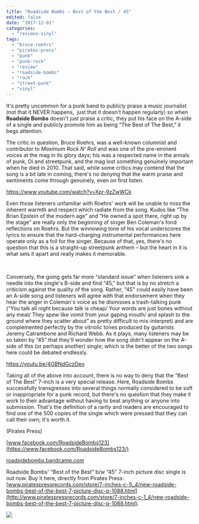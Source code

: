 ```yaml
---
title: "Roadside Bombs – Best of the Best / 45"
edited: false
date: "2017-12-01"
categories:
  - "reviews-vinyl"
tags:
  - "bruce-roehrs"
  - "pirates-press"
  - "punk"
  - "punk-rock"
  - "review"
  - "roadside-bombs"
  - "rock"
  - "street-punk"
  - "vinyl"
---
```


It's pretty uncommon for a punk band to publicly praise a music journalist (not that it NEVER happens,  just that it doesn't happen regularly) so when **Roadside Bombs** doesn't just praise a critic, they put his face on the A-side of a single and publicly promote him as being “The Best of The Best,” it begs attention.

The critic in question, Bruce Roehrs, was a well-known columnist and contributor to _Maximum Rock N' Roll_ and was one of the pre-eminent voices at the mag in its glory days; his was a respected name in the annals of punk, Oi and streetpunk, and the mag lost something genuinely important when he died in 2010. That said, while some critics may contend that the song is a bit late in coming, there's no denying that the warm praise and sentiments come through genuinely, even on first listen.

https://www.youtube.com/watch?v=Xpr-9zZwWCk

Even those listeners unfamiliar with Roehrs' work will be unable to miss the inherent warmth and respect which radiate from the song. Kudos like “The Brian Epstein of the modern age” and “He owned a spot there, right up by the stage” are really only the beginning of singer Ben Coleman's fond reflections on Roehrs. But the winnowing tone of his vocal underscores the lyrics to ensure that the hard-charging instrumental performances here operate only as a foil for the singer. Because of that, yes, there's no question that this is a straight-up streetpunk anthem – but the heart in it is what sets it apart and really makes it memorable.

 

Conversely, the going gets far more “standard issue” when listeners sink a needle into the single's B-side and find “45,” but that is by no stretch a criticism against the quality of the song. Rather, “45” could easily have been an A-side song and listeners will agree with that endorsement when they hear the anger in Coleman's voice as he dismisses a trash-talking punk (“You talk all night because talk is cheap/ Your words are just bones without any meat/ They spew like vomit from your gaping mouth/ and splash to the ground where they scatter about” as pretty difficult to mis-interpret) and are complemented perfectly by the vitriolic tones produced by guitarists Jeremy Catrambone and Richard Webb. As it plays, many listeners may be so taken by “45” that they'll wonder how the song didn't appear on the A-side of this (or perhaps another) single; which is the better of the two songs here could be debated endlessly.

https://youtu.be/4GBNdGczDeo

Taking all of the above into account, there is no way to deny that the “Best of The Best” 7-inch is a very special release. Here, Roadside Bombs successfully transgresses into several things normally considered to be soft or inappropriate for a punk record, but there's no question that they make it work to their advantage without having to beat anything or anyone into submission. That's the definition of a rarity and readers are encouraged to find one of the 500 copies of the single which were pressed that they can call their own; it's worth it.

(Pirates Press)

[www.facebook.com/RoadsideBombs123](https://www.facebook.com/RoadsideBombs123/)

[roadsidebombs.bandcamp.com](https://roadsidebombs.bandcamp.com/)

Roadside Bombs' “Best of the Best” b/w “45” 7-inch picture disc single is out now. Buy it here, directly from Pirates Press: [www.piratespressrecords.com/store/7-inches-c-1\_4/new-roadside-bombs-best-of-the-best-7-picture-disc-p-1088.html](http://www.piratespressrecords.com/store/7-inches-c-1_4/new-roadside-bombs-best-of-the-best-7-picture-disc-p-1088.html).

![](https://hellbound.ca/wp-content/uploads/2017/12/PPR182_vinyl.jpg)
